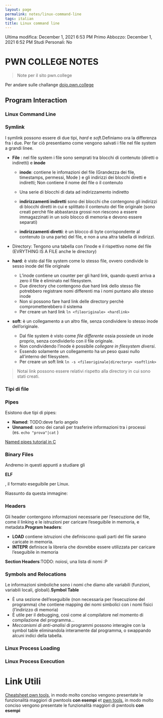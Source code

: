 ```yaml
---
layout: page
permalink: notes/linux-command-line
tags: italian
title: Linux command line
---
```


Ultima modifica: December 1, 2021 6:53 PM
Primo Abbozzo: December 1, 2021 6:52 PM
Studi Personali: No

# **PWN COLLEGE NOTES**

> Note per il sito pwn.college
>

Per andare sulle challange [dojo.pwn.college](https://dojo.pwn.college/)

## **Program Interaction**

### **Linux Command Line**

### **Symlink**

I symlink possono essere di due tipi, *hard* e *soft*.Definiamo ora la differenza fra i due. Per far ciò presentiamo come vengono salvati i file nel file system a grandi linee.

- **File** : nel file system i file sono semprati tra blocchi di contenuto (diretti o indiretti) e **inode**
    - **inode**: contiene le infomazioni del file (Grandezza dei file, timestamps, permessi, Mode ) e gli indirizzi dei blocchi diretti e indiretti; Non contiene il nome del file o il contenuto

    - Una serie di blocchi di data ad indirizzamento indiretto
    - **indirizzamenti indiretti** sono dei blocchi che contengono gli indirizzi di blocchi diretti in cui e splittato il contenuto del file originale (sono creati perchè file abbastanza grossi non riescono a essere immagazzinati in un solo blocco di memoria e devono essere separati)
    - **indirizzamenti diretti**: è un blocco di byte corrispondente al contenuto (o una parte) del file, e non a una altra tabella di indirizzi.
- Directory: Tengono una tabella con l’inode e il rispettivo nome del file (EVRYTHING IS A FILE anche le directory)

- **hard**: è visto dal file system come lo stesso file, ovvero condivide lo sesso inode del file originale
    - L’inode contiene un counter per gli hard link, quando questi arriva a zero il file è eliminato nel filesystem.
    - Due directory che contengono due hard link dello stesso file potrebbero registrare nomi differenti ma i nomi puntano allo stesso inode
    - Non si possono fare hard link delle directory perchè comprometterebbero il sistema
    - Per creare un hard link `ln <fileoriginale> <hardlink>`
- **soft**: è un collegamento a un altro file, senza condividere lo stesso inode dell’originale.
    - Dal file system è visto come *file differente* ossia possiede un inode proprio, senza condividerlo con il file originale.
    - Non condividendo l’inode è possibile *collegare in filesystem diversi*.
    - Essendo solamente un collegamento ha un peso quasi nullo all’interno del filesystem.
    - Per creare un soft link `ln -s <fileoriginale|directory> <softlink>`

> Notai link possono essere relativi rispetto alla directory in cui sono stati creati.
>

### **Tipi di file**

### **Pipes**

Esistono due tipi di pipes:

- **Named**: TODO:deve farlo angelo
- **Unnamed**: sono dei canali per trasferire informazioni tra i processi (es. `echo "prova"|cat` )

[Named pipes tutorial in C](https://jameshfisher.com/2017/02/17/how-do-i-call-a-program-in-c-with-pipes/)

### **Binary Files**

Andremo in questi appunti a studiare gli

**ELF**

, il formato eseguibile per Linux.

Riassunto da questa immagine:

### **Headers**

Gli header contengono informazioni necessarie per l’esecuzione del file, come il linking e le istruzioni per caricare l’eseguibile in memoria, e metadata.**Program headers**:

- **LOAD** contiene istruzioni che definiscono quali parti del file sarano caricate in memoria.
- **INTEPR** definisce la libreria che dovrebbe essere utilizzata per caricare l’eseguibile in memoria

**Section Headers**:TODO: noiosi, una lista di nomi :P

### **Symbols and Relocations**

Le informazioni simboliche sono i nomi che diamo alle variabili (funzioni, variabili locali, globali).**Symbol Table**

- È una sezione dell’eseguibile (non necessaria per l’esecuzione del programma) che contiene mapping dei nomi simbolici con i nomi fisici (l’indirizzo di memoria)
- È utile per il debugging, così come al compilatore nel momento di compilazione del programma…
- *Meccanismi di anti-analisi* di programmi possono interagire con la symbol table eliminandola interamente dal programma, o swappando alcuni indici della tabella.

### **Linux Process Loading**

### **Linux Process Execution**

# **Link Utili**

[Cheatsheet pwn tools](https://gist.github.com/anvbis/64907e4f90974c4bdd930baeb705dedf), in modo molto conciso vengono presentate le funzionalità maggiori di pwntools **con esempi**
et [pwn tools](https://gist.github.com/anvbis/64907e4f90974c4bdd930baeb705dedf), in modo molto conciso vengono presentate le funzionalità maggiori di pwntools **con esempi**